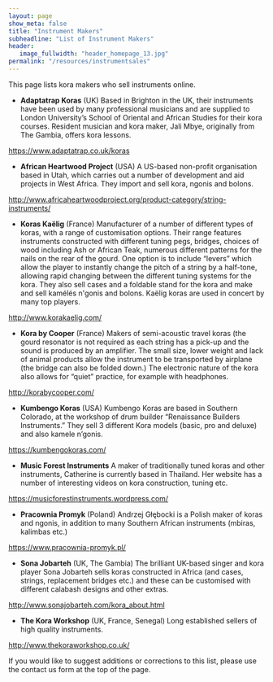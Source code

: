 ```yaml
---
layout: page
show_meta: false
title: "Instrument Makers"
subheadline: "List of Instrument Makers"
header:
   image_fullwidth: "header_homepage_13.jpg"
permalink: "/resources/instrumentsales"
---
```

This page lists kora makers who sell instruments online.

* **Adaptatrap Koras** (UK)
Based in Brighton in the UK, their instruments have been used by many professional musicians and are supplied to London University’s School of Oriental and African Studies for their kora courses.
Resident musician and kora maker, Jali Mbye, originally from The Gambia, offers kora lessons.

<https://www.adaptatrap.co.uk/koras>

* **African Heartwood Project** (USA)
A US-based non-profit organisation based in Utah, which carries out a number of development and aid projects in West Africa. They import and sell kora, ngonis and bolons.

<http://www.africaheartwoodproject.org/product-category/string-instruments/>

* **Koras Kaëlig** (France)
Manufacturer  of a number of different types of koras, with a range of customisation options. Their range features instruments constructed with different tuning pegs, bridges,  choices of wood including Ash or African Teak, numerous different patterns for the nails on the rear of the gourd. One option is to include “levers” which allow the player to instantly change the pitch of a string by a half-tone, allowing rapid changing between the different tuning systems for the kora. They also sell cases and a foldable stand for the kora and make and sell kamélés n'gonis and bolons. Kaëlig koras are used in concert by many top players.

<http://www.korakaelig.com/>

* **Kora by Cooper** (France)
Makers of semi-acoustic travel koras (the gourd resonator is not required as each string has a pick-up and the sound is produced by an amplifier. The small size, lower weight and lack of animal products allow the instrument to be transported by airplane (the bridge can also be folded down.) The electronic nature of the kora also allows for “quiet” practice, for example with headphones.

<http://korabycooper.com/>

* **Kumbengo Koras** (USA)
Kumbengo Koras are based in Southern Colorado, at the workshop of drum builder “Renaissance Builders Instruments.” They sell 3 different Kora models (basic, pro and deluxe) and also kamele n’gonis.

<https://kumbengokoras.com/>

* **Music Forest Instruments**
A maker of traditionally tuned koras and other instruments, Catherine is currently based in Thailand. Her website has a number of interesting videos on kora construction, tuning etc.

<https://musicforestinstruments.wordpress.com/>

* **Pracownia Promyk** (Poland)
Andrzej Głębocki  is a Polish maker of koras and ngonis, in addition to many Southern African instruments (mbiras, kalimbas etc.)

<https://www.pracownia-promyk.pl/>

* **Sona Jobarteh** (UK, The Gambia)
The brilliant UK-based singer and kora player Sona Jobarteh sells koras constructed in Africa (and cases, strings, replacement bridges etc.) and these can be customised with different calabash designs and other extras.

<http://www.sonajobarteh.com/kora_about.html>

* **The Kora Workshop** (UK, France, Senegal)
Long established sellers of high quality instruments.

<http://www.thekoraworkshop.co.uk/>

If you would like to suggest additions or corrections to this list, please use the contact us form at the top of the page.
